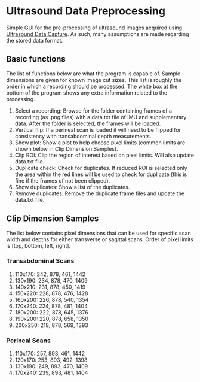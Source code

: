 # Ultrasound Data Preprocessing
Simple GUI for the pre-processing of ultrasound images acquired using
[Ultrasound Data Capture](https://github.com/rorybennett/Ultrasound-Data-Capture). As such, many assumptions
are made regarding the stored data format.

## Basic functions
The list of functions below are what the program is capable of. Sample dimensions are given for known
image cut sizes. This list is roughly the order in which a recording should be processed. The white box
at the bottom of the program shows any extra information related to the processing.

1. Select a recording: Browse for the folder containing frames of a recording (as .png files) with a data.txt file of IMU and
supplementary data. After the folder is selected, the frames will be loaded.
2. Vertical flip: If a perineal scan is loaded it will need to be flipped for consistency with transabdominal
depth measurements.
3. Show plot: Show a plot to help choose pixel limits (common limits are shown below in Clip Dimension Samples).
4. Clip ROI: Clip the region of interest based on pixel limits. Will also update data.txt file.
5. Duplicate check: Check for duplicates. If reduced ROI is selected only the area within the red lines will
be used to check for duplicate (this is fine if the frames of not been clipped).
6. Show duplicates: Show a list of the duplicates.
7. Remove duplicates: Remove the duplicate frame files and update the data.txt file.

## Clip Dimension Samples
The list below contains pixel dimensions that can be used for specific scan width and depths for either
transverse or sagittal scans. Order of pixel limits is [top, bottom, left, right].

### Transabdominal Scans

1. 110x170: 242, 878, 461, 1442
2. 130x190: 234, 878, 470, 1409
3. 140x210: 231, 878, 450, 1419
4. 150x220: 228, 878, 476, 1428
5. 160x200: 226, 878, 540, 1354
6. 170x240: 224, 878, 481, 1404
7. 180x200: 222, 878, 645, 1376 
8. 190x200: 220, 878, 658, 1350
9. 200x250: 218, 878, 569, 1393

### Perineal Scans

1. 110x170: 257, 893, 461, 1442
2. 120x170: 253, 893, 492, 1398
3. 130x190: 249, 893, 470, 1409
4. 170x240: 239, 893, 481, 1404